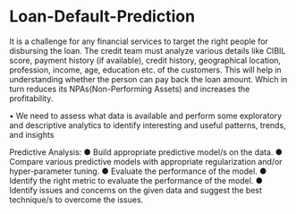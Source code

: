 # Loan-Default-Prediction
It is a challenge for any financial services to target the right people for disbursing the loan. 
The credit team must analyze various details like CIBIL score, payment history (if available), credit history, geographical location, profession, income, age, education etc. 
of the customers. 
This will help in understanding whether the person can pay back the loan amount. Which in turn reduces its NPAs(Non-Performing Assets) and increases the profitability. 

• We need to assess what data is available and perform some exploratory and descriptive analytics to identify interesting and useful patterns, trends, and insights

Predictive Analysis:
●	Build appropriate predictive model/s on the data.
●	Compare various predictive models with appropriate regularization and/or hyper-parameter tuning.
●	Evaluate the performance of the model.
●	Identify the right metric to evaluate the performance of the model.
●	Identify issues and concerns on the given data and suggest the best technique/s to overcome the issues.
